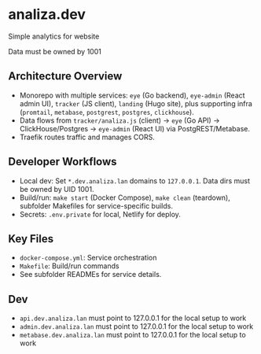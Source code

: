 # analiza.dev

Simple analytics for website

Data must be owned by 1001

## Architecture Overview

- Monorepo with multiple services: `eye` (Go backend), `eye-admin` (React admin UI), `tracker` (JS client), `landing` (Hugo site), plus supporting infra (`promtail`, `metabase`, `postgrest`, `postgres`, `clickhouse`).
- Data flows from `tracker/analiza.js` (client) → `eye` (Go API) → ClickHouse/Postgres → `eye-admin` (React UI) via PostgREST/Metabase.
- Traefik routes traffic and manages CORS.

## Developer Workflows

- Local dev: Set `*.dev.analiza.lan` domains to `127.0.0.1`. Data dirs must be owned by UID 1001.
- Build/run: `make start` (Docker Compose), `make clean` (teardown), subfolder Makefiles for service-specific builds.
- Secrets: `.env.private` for local, Netlify for deploy.

## Key Files
- `docker-compose.yml`: Service orchestration
- `Makefile`: Build/run commands
- See subfolder READMEs for service details.


## Dev

- `api.dev.analiza.lan` must point to 127.0.0.1 for the local setup to work
- `admin.dev.analiza.lan` must point to 127.0.0.1 for the local setup to work
- `metabase.dev.analiza.lan` must point to 127.0.0.1 for the local setup to work